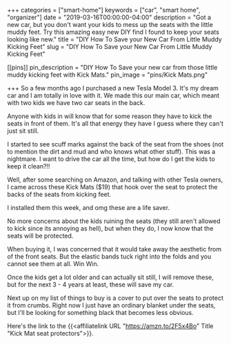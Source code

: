+++
categories = ["smart-home"]
keywords = ["car", "smart home", "organizer"]
date = "2019-03-16T00:00:00-04:00"
description = "Got a new car, but you don't want your kids to mess up the seats with the little muddy feet.  Try this amazing easy new DIY find I found to keep your seats looking like new."
title = "DIY How To Save your New Car From Little Muddy Kicking Feet"
slug = "DIY How To Save your New Car From Little Muddy Kicking Feet"

[[pins]]
pin_description = "DIY How To Save your new car from those little muddy kicking feet with Kick Mats."
pin_image = "pins/Kick Mats.png"

+++
So a few months ago I purchased a new Tesla Model 3.  It's my dream car and I am totally in love with it.  We made this our main car, which meant with two kids we have two car seats in the back.

Anyone with kids in will know that for some reason they have to kick the seats in front of them.  It's all that energy they have I guess where they can't just sit still.

I started to see scuff marks against the back of the seat from the shoes (not to mention the dirt and mud and who knows what other stuff).  This was a nightmare.  I want to drive the car all the time, but how do I get the kids to keep it clean?!!  

Well, after some searching on Amazon, and talking with other Tesla owners, I came across these Kick Mats ($19) that hook over the seat to protect the backs of the seats from kicking feet.

I installed them this week, and omg these are a life saver.

No more concerns about the kids ruining the seats (they still aren't allowed to kick since its annoying as hell), but when they do, I now know that the seats will be protected.

When buying it, I was concerned that it would take away the aesthetic from of the front seats.  But the elastic bands tuck right into the folds and you cannot see them at all.  Win Win.

Once the kids get a lot older and can actually sit still, I will remove these, but for the next 3 - 4 years at least, these will save my car.

Next up on my list of things to buy is a cover to put over the seats to protect it from crumbs.  Right now I just have an ordinary blanket under the seats, but I'll be looking for something black that becomes less obvious.

Here's the link to the {{<affiliatelink URL "https://amzn.to/2F5x4Bo" Title "Kick Mat seat protectors">}}.